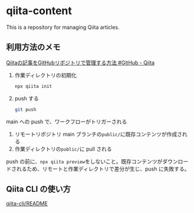 # qiita-content

This is a repository for managing Qiita articles.

## 利用方法のメモ

[Qiitaの記事をGitHubリポジトリで管理する方法 #GitHub - Qiita](https://qiita.com/Qiita/items/32c79014509987541130)

1. 作業ディレクトリの初期化

    ```bash
    npx qiita init 
    ```

1. push する

    ```bash
    git push
    ```

main への push で、ワークフローがトリガーされる

1. リモートリポジトリ main ブランチの`public/`に既存コンテンツが作成される
2. 作業ディレクトリの`public/`に pull される

push の前に、`npx qiita preview`をしないこと。既存コンテンツがダウンロードされるため、リモートと作業ディレクトリで差分が生じ、push に失敗する。

## Qiita CLI の使い方

[qiita-cli/README](https://github.com/increments/qiita-cli/blob/main/README.md)